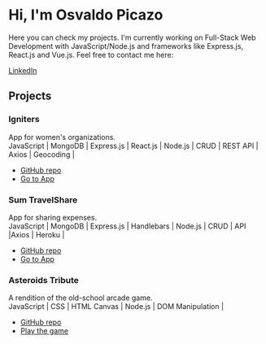
# Hi, I'm Osvaldo Picazo

Here you can check my projects. I'm currently working on Full-Stack Web Development with JavaScript/Node.js and frameworks like Express.js, React.js and Vue.js. Feel free to contact me here:

[LinkedIn](https://www.linkedin.com/in/osvaldo-picazo)

## Projects

### Igniters
App for women's organizations.
</br> 
JavaScript | MongoDB | Express.js | React.js | Node.js | CRUD | REST API | Axios | Geocoding |
- [GitHub repo](https://github.com/monikageiger/igniters)
- [Go to App](https://globtrotters-igniters.herokuapp.com)

### Sum TravelShare
App for sharing expenses.
</br> 
JavaScript | MongoDB | Express.js | Handlebars | Node.js | CRUD | API |Axios | Heroku |
- [GitHub repo](https://github.com/OsvaldoPicazo/TravelShare)
- [Go to App](https://sumtravelshare.herokuapp.com)

### Asteroids Tribute
A rendition of the old-school arcade game.
</br> 
JavaScript | CSS | HTML Canvas | Node.js | DOM Manipulation |
- [GitHub repo](https://github.com/OsvaldoPicazo/asteroids-game)
- [Play the game](https://osvaldopicazo.github.io/asteroids-game/)







<!--
**Hribu/Hribu** is a ✨ _special_ ✨ repository because its `README.md` (this file) appears on your GitHub profile.

Here are some ideas to get you started:

- 🔭 I’m currently working on ...
- 🌱 I’m currently learning ...
- 👯 I’m looking to collaborate on ...
- 🤔 I’m looking for help with ...
- 💬 Ask me about ...
- 📫 How to reach me: ...
- 😄 Pronouns: ...
- ⚡ Fun fact: ...
-->

